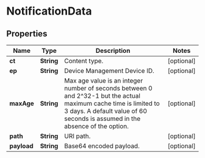 
# NotificationData

## Properties
Name | Type | Description | Notes
------------ | ------------- | ------------- | -------------
**ct** | **String** | Content type. |  [optional]
**ep** | **String** | Device Management Device ID. |  [optional]
**maxAge** | **String** | Max age value is an integer number of seconds between 0 and 2^32-1 but the actual maximum cache time is limited to 3 days. A default value of 60 seconds is assumed in the absence of the option.  |  [optional]
**path** | **String** | URI path. |  [optional]
**payload** | **String** | Base64 encoded payload. |  [optional]




